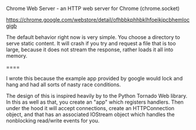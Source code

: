 Chrome Web Server - an HTTP web server for Chrome (chrome.socket)

https://chrome.google.com/webstore/detail/ofhbbkphhbklhfoeikjpcbhemlocgigb

The default behavior right now is very simple. You choose a directory
to serve static content. It will crash if you try and request a file
that is too large, because it does not stream the response, rather
loads it all into memory.

====

I wrote this because the example app provided by google would lock and
hang and had all sorts of nasty race conditions.

The design of this is inspired heavily by to the Python Tornado Web
library. In this as well as that, you create an "app" which registers
handlers. Then under the hood it will accept connections, create an
HTTPConnection object, and that has an associated IOStream object
which handles the nonblocking read/write events for you.

